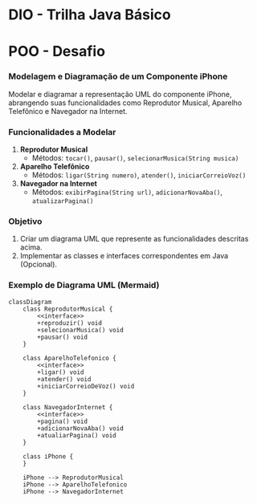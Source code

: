 # DIO - Trilha Java Básico

# POO - Desafio

### Modelagem e Diagramação de um Componente iPhone

Modelar e diagramar a representação UML do componente iPhone, abrangendo suas funcionalidades como Reprodutor Musical, Aparelho Telefônico e Navegador na Internet.

### Funcionalidades a Modelar
1. **Reprodutor Musical**
   - Métodos: `tocar()`, `pausar()`, `selecionarMusica(String musica)`
2. **Aparelho Telefônico**
   - Métodos: `ligar(String numero)`, `atender()`, `iniciarCorreioVoz()`
3. **Navegador na Internet**
   - Métodos: `exibirPagina(String url)`, `adicionarNovaAba()`, `atualizarPagina()`

### Objetivo
1. Criar um diagrama UML que represente as funcionalidades descritas acima.
2. Implementar as classes e interfaces correspondentes em Java (Opcional).

### Exemplo de Diagrama UML (Mermaid)
```mermaid
classDiagram
    class ReprodutorMusical {
        <<interface>>
        +reproduzir() void
        +selecionarMusica() void
        +pausar() void
    }

    class AparelhoTelefonico {
        <<interface>>
        +ligar() void
        +atender() void
        +iniciarCorreioDeVoz() void
    }

    class NavegadorInternet {
        <<interface>>
        +pagina() void
        +adicionarNovaAba() void
        +atualiarPagina() void
    }

    class iPhone {
    }

    iPhone --> ReprodutorMusical
    iPhone --> AparelhoTelefonico
    iPhone --> NavegadorInternet
```
